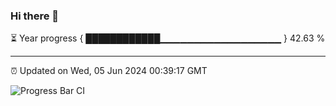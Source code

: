 ### Hi there 👋

⏳ Year progress { ████████████▁▁▁▁▁▁▁▁▁▁▁▁▁▁▁▁▁▁ } 42.63 %

---

⏰ Updated on Wed, 05 Jun 2024 00:39:17 GMT

![Progress Bar CI](https://github.com/Shyam-Makwana/GitHub-Actions-Demo/workflows/Progress%20Bar%20CI/badge.svg)
